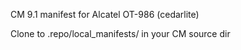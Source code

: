 CM 9.1 manifest for Alcatel OT-986 (cedarlite)

Clone to .repo/local_manifests/ in your CM source dir
